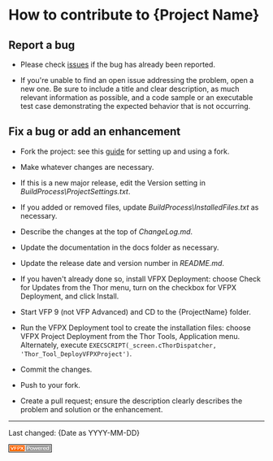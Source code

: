 # How to contribute to {Project Name}

## Report a bug

- Please check [issues](https://github.com/{YourName}/{ProjectName}/issues) if the bug has already been reported.

- If you're unable to find an open issue addressing the problem, open a new one. Be sure to include a title and clear description, as much relevant information as possible, and a code sample or an executable test case demonstrating the expected behavior that is not occurring.

## Fix a bug or add an enhancement

- Fork the project: see this [guide](https://www.dataschool.io/how-to-contribute-on-github/) for setting up and using a fork.

- Make whatever changes are necessary.

- If this is a new major release, edit the Version setting in *BuildProcess\ProjectSettings.txt*.

- If you added or removed files, update *BuildProcess\InstalledFiles.txt* as necessary.

- Describe the changes at the top of *ChangeLog.md*.

- Update the documentation in the docs folder as necessary.

- Update the release date and version number in *README.md*.

- If you haven't already done so, install VFPX Deployment: choose Check for Updates from the Thor menu, turn on the checkbox for VFPX Deployment, and click Install.

- Start VFP 9 (not VFP Advanced) and CD to the {ProjectName} folder.

- Run the VFPX Deployment tool to create the installation files: choose VFPX Project Deployment from the Thor Tools, Application menu. Alternately, execute ```EXECSCRIPT(_screen.cThorDispatcher, 'Thor_Tool_DeployVFPXProject')```.

- Commit the changes.

- Push to your fork.

- Create a pull request; ensure the description clearly describes the problem and solution or the enhancement.

----
Last changed: {Date as YYYY-MM-DD}

![](../images/vfpxpoweredby_alternative.gif)